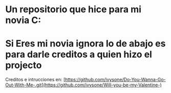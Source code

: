 # Un repositorio que hice para mi novia C:


# Si Eres mi novia ignora lo de abajo es para darle creditos a quien hizo el projecto
Creditos e intrucciones en: [https://github.com/ivysone/Do-You-Wanna-Go-Out-With-Me-.git](https://github.com/ivysone/Will-you-be-my-Valentine-)

